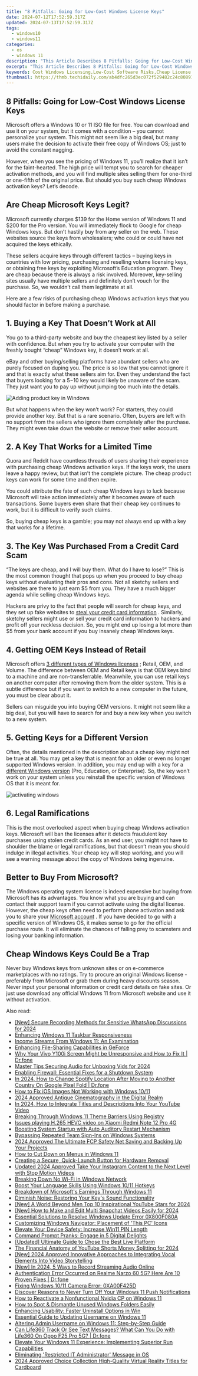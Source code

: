 ```yaml
---
title: "8 Pitfalls: Going for Low-Cost Windows License Keys"
date: 2024-07-12T17:52:59.317Z
updated: 2024-07-13T17:52:59.317Z
tags:
  - windows10
  - windows11
categories:
  - os
  - windows 11
description: "This Article Describes 8 Pitfalls: Going for Low-Cost Windows License Keys"
excerpt: "This Article Describes 8 Pitfalls: Going for Low-Cost Windows License Keys"
keywords: Cost Windows Licensing,Low-Cost Software Risks,Cheap License Pitfalls,Inexpensive Key Issues,Affordable Win Access,Budget License Drawbacks,Economical Win Purchase
thumbnail: https://thmb.techidaily.com/ab4dfc265d3ec072f529482c24c8089138367c7bb9b170bcd6c98cca628f2064.jpg
---
```


## 8 Pitfalls: Going for Low-Cost Windows License Keys

 Microsoft offers a Windows 10 or 11 ISO file for free. You can download and use it on your system, but it comes with a condition – you cannot personalize your system. This might not seem like a big deal, but many users make the decision to activate their free copy of Windows OS; just to avoid the constant nagging.

 However, when you see the pricing of Windows 11, you’ll realize that it isn’t for the faint-hearted. The high price will tempt you to search for cheaper activation methods, and you will find multiple sites selling them for one-third or one-fifth of the original price. But should you buy such cheap Windows activation keys? Let’s decode.

## Are Cheap Microsoft Keys Legit?

 Microsoft currently charges $139 for the Home version of Windows 11 and $200 for the Pro version. You will immediately flock to Google for cheap Windows keys. But don’t hastily buy from any seller on the web. These websites source the keys from wholesalers; who could or could have not acquired the keys ethically.

 These sellers acquire keys through different tactics – buying keys in countries with low pricing, purchasing and reselling volume licensing keys, or obtaining free keys by exploiting Microsoft’s Education program. They are cheap because there is always a risk involved. Moreover, key-selling sites usually have multiple sellers and definitely don’t vouch for the purchase. So, we wouldn’t call them legitimate at all.

 Here are a few risks of purchasing cheap Windows activation keys that you should factor in before making a purchase.

## 1\. Buying a Key That Doesn’t Work at All

 You go to a third-party website and buy the cheapest key listed by a seller with confidence. But when you try to activate your computer with the freshly bought “cheap” Windows key, it doesn’t work at all.

 eBay and other buying/selling platforms have abundant sellers who are purely focused on duping you. The price is so low that you cannot ignore it and that is exactly what these sellers aim for. Even they understand the fact that buyers looking for a $5-$10 key would likely be unaware of the scam. They just want you to pay up without jumping too much into the details.

![Adding product key in Windows](https://static1.makeuseofimages.com/wordpress/wp-content/uploads/2022/12/windows-product-keys.JPG)

 But what happens when the key won’t work? For starters, they could provide another key. But that is a rare scenario. Often, buyers are left with no support from the sellers who ignore them completely after the purchase. They might even take down the website or remove their seller account.

## 2\. A Key That Works for a Limited Time

 Quora and Reddit have countless threads of users sharing their experience with purchasing cheap Windows activation keys. If the keys work, the users leave a happy review, but that isn’t the complete picture. The cheap product keys can work for some time and then expire.

 You could attribute the fate of such cheap Windows keys to luck because Microsoft will take action immediately after it becomes aware of such transactions. Some buyers even share that their cheap key continues to work, but it is difficult to verify such claims.

 So, buying cheap keys is a gamble; you may not always end up with a key that works for a lifetime.

## 3\. The Key Was Purchased From a Credit Card Scam

 “The keys are cheap, and I will buy them. What do I have to lose?” This is the most common thought that pops up when you proceed to buy cheap keys without evaluating their pros and cons. Not all sketchy sellers and websites are there to just earn $5 from you. They have a much bigger agenda while selling cheap Windows keys.

 Hackers are privy to the fact that people will search for cheap keys, and they set up fake websites to [steal your credit card information](https://www.makeuseof.com/tag/credit-card-fraud-works-stay-safe/) . Similarly, sketchy sellers might use or sell your credit card information to hackers and profit off your reckless decision. So, you might end up losing a lot more than $5 from your bank account if you buy insanely cheap Windows keys.

## 4\. Getting OEM Keys Instead of Retail

 Microsoft offers [3 different types of Windows licenses](https://www.makeuseof.com/what-are-the-3-types-of-windows-licensing/) ; Retail, OEM, and Volume. The difference between OEM and Retail keys is that OEM keys bind to a machine and are non-transferrable. Meanwhile, you can use retail keys on another computer after removing them from the older system. This is a subtle difference but if you want to switch to a new computer in the future, you must be clear about it.

 Sellers can misguide you into buying OEM versions. It might not seem like a big deal, but you will have to search for and buy a new key when you switch to a new system.

## 5\. Getting Keys for a Different Version

 Often, the details mentioned in the description about a cheap key might not be true at all. You may get a key that is meant for an older or even no longer supported Windows version. In addition, you may end up with a key for a [different Windows version](https://www.makeuseof.com/windows-11-home-vs-pro-which-is-best-for-you/) (Pro, Education, or Enterprise). So, the key won’t work on your system unless you reinstall the specific version of Windows OS that it is meant for.

![activating windows](https://static1.makeuseofimages.com/wordpress/wp-content/uploads/2022/03/activating-your-windows-license-key.png)

## 6\. Legal Ramifications

 This is the most overlooked aspect when buying cheap Windows activation keys. Microsoft will ban the licenses after it detects fraudulent key purchases using stolen credit cards. As an end user, you might not have to shoulder the blame or legal ramifications, but that doesn’t mean you should indulge in illegal activities. Your cheap key will stop working, and you will see a warning message about the copy of Windows being ingenuine.

## Better to Buy From Microsoft?

 The Windows operating system license is indeed expensive but buying from Microsoft has its advantages. You know what you are buying and can contact their support team if you cannot activate using the digital license. However, the cheap keys often need to perform phone activation and ask you to share your [Microsoft account](https://www.makeuseof.com/tag/create-a-microsoft-account-on-windows-10-using-gmail-or-yahoo/) . If you have decided to go with a specific version of Windows OS, it makes sense to go for the official purchase route. It will eliminate the chances of falling prey to scamsters and losing your banking information.

## Cheap Windows Keys Could Be a Trap

 Never buy Windows keys from unknown sites or on e-commerce marketplaces with no ratings. Try to procure an original Windows license - preferably from Microsoft or grab them during heavy discounts season. Never input your personal information or credit card details on fake sites. Or just use download any official Windows 11 from Microsoft website and use it without activation.


<ins class="adsbygoogle"
     style="display:block"
     data-ad-format="autorelaxed"
     data-ad-client="ca-pub-7571918770474297"
     data-ad-slot="1223367746"></ins>



<ins class="adsbygoogle"
     style="display:block"
     data-ad-client="ca-pub-7571918770474297"
     data-ad-slot="8358498916"
     data-ad-format="auto"
     data-full-width-responsive="true"></ins>



<span class="atpl-alsoreadstyle">Also read:</span>
<div><ul>
<li><a href="https://on-screen-recording.techidaily.com/new-secure-recording-methods-for-sensitive-whatsapp-discussions-for-2024/"><u>[New] Secure Recording Methods for Sensitive WhatsApp Discussions for 2024</u></a></li>
<li><a href="https://win11-tips.techidaily.com/enhancing-windows-11-taskbar-responsiveness/"><u>Enhancing Windows 11 Taskbar Responsiveness</u></a></li>
<li><a href="https://win11-tips.techidaily.com/income-streams-from-windows-11-an-examination/"><u>Income Streams From Windows 11: An Examination</u></a></li>
<li><a href="https://win11-tips.techidaily.com/enhancing-file-sharing-capabilities-in-geforce/"><u>Enhancing File-Sharing Capabilities in GeForce</u></a></li>
<li><a href="https://howto.techidaily.com/why-your-vivo-y100i-screen-might-be-unresponsive-and-how-to-fix-it-drfone-by-drfone-fix-android-problems-fix-android-problems/"><u>Why Your Vivo Y100i Screen Might be Unresponsive and How to Fix It | Dr.fone</u></a></li>
<li><a href="https://extra-approaches.techidaily.com/master-tips-securing-audio-for-unboxing-vids-for-2024/"><u>Master Tips  Securing Audio for Unboxing Vids for 2024</u></a></li>
<li><a href="https://win11-tips.techidaily.com/enabling-firewall-essential-fixes-for-a-shutdown-system/"><u>Enabling Firewall: Essential Fixes for a Shutdown System</u></a></li>
<li><a href="https://review-topics.techidaily.com/in-2024-how-to-change-spotify-location-after-moving-to-another-country-on-google-pixel-fold-drfone-by-drfone-virtual-android/"><u>In 2024, How to Change Spotify Location After Moving to Another Country On Google Pixel Fold | Dr.fone</u></a></li>
<li><a href="https://win11-tips.techidaily.com/how-to-fix-ios-images-not-working-with-windows-1011/"><u>How to Fix iOS Images Not Working with Windows 10/11</u></a></li>
<li><a href="https://youtube-clips.techidaily.com/2024-approved-antique-cinematography-in-the-digital-realm/"><u>2024 Approved  Antique Cinematography in the Digital Realm</u></a></li>
<li><a href="https://youtube-help.techidaily.com/in-2024-how-to-integrate-titles-and-descriptions-into-your-youtube-video/"><u>In 2024, How to Integrate Titles and Descriptions Into Your YouTube Video</u></a></li>
<li><a href="https://win11-tips.techidaily.com/breaking-through-windows-11-theme-barriers-using-registry/"><u>Breaking Through Windows 11 Theme Barriers Using Registry</u></a></li>
<li><a href="https://review-topics.techidaily.com/issues-playing-h-265-hevc-video-on-xiaomi-redmi-note-12-pro-4g-by-aiseesoft-video-converter-play-hevc-video-on-android/"><u>Issues playing H.265 HEVC video on Xiaomi Redmi Note 12 Pro 4G</u></a></li>
<li><a href="https://win11-tips.techidaily.com/boosting-system-startup-with-auto-auditory-restart-mechanism/"><u>Boosting System Startup with Auto Auditory Restart Mechanism</u></a></li>
<li><a href="https://win11-tips.techidaily.com/bypassing-repeated-team-sign-ins-on-windows-systems/"><u>Bypassing Repeated Team Sign-Ins on Windows Systems</u></a></li>
<li><a href="https://video-ai-editor.techidaily.com/2024-approved-the-ultimate-fcp-safety-net-saving-and-backing-up-your-projects/"><u>2024 Approved The Ultimate FCP Safety Net Saving and Backing Up Your Projects</u></a></li>
<li><a href="https://win11-tips.techidaily.com/how-to-cut-down-on-menus-in-windows-11/"><u>How to Cut Down on Menus in Windows 11</u></a></li>
<li><a href="https://win11-tips.techidaily.com/creating-a-secure-quick-launch-button-for-hardware-removal/"><u>Creating a Secure, Quick-Launch Button for Hardware Removal</u></a></li>
<li><a href="https://ai-driven-video-production.techidaily.com/updated-2024-approved-take-your-instagram-content-to-the-next-level-with-stop-motion-videos/"><u>Updated 2024 Approved Take Your Instagram Content to the Next Level with Stop Motion Videos</u></a></li>
<li><a href="https://win11-tips.techidaily.com/breaking-down-no-wi-fi-in-windows-network/"><u>Breaking Down No Wi-Fi in Windows Network</u></a></li>
<li><a href="https://win11-tips.techidaily.com/boost-your-language-skills-using-windows-1011-hotkeys/"><u>Boost Your Language Skills Using Windows 10/11 Hotkeys</u></a></li>
<li><a href="https://win11-tips.techidaily.com/breakdown-of-microsofts-earnings-through-windows-11/"><u>Breakdown of Microsoft's Earnings Through Windows 11</u></a></li>
<li><a href="https://win11-tips.techidaily.com/diminish-noise-restoring-your-keys-sound-functionality/"><u>Diminish Noise: Restoring Your Key's Sound Functionality</u></a></li>
<li><a href="https://youtube-tips.techidaily.com/-world-beyond-men-top-10-inspirational-youtube-stars-for-2024/"><u>[New] A World Beyond Men  Top 10 Inspirational YouTube Stars for 2024</u></a></li>
<li><a href="https://snapchat-videos.techidaily.com/new-how-to-make-and-edit-multi-snapchat-videos-easily-for-2024/"><u>[New] How to Make and Edit Multi Snapchat Videos Easily for 2024</u></a></li>
<li><a href="https://win11-tips.techidaily.com/essential-solutions-to-resolve-windows-update-error-0x800f080a/"><u>Essential Solutions to Resolve Windows Update Error 0X800F080A</u></a></li>
<li><a href="https://win11-tips.techidaily.com/customizing-windows-navigator-placement-of-this-pc-icons/"><u>Customizing Windows Navigator: Placement of 'This PC' Icons</u></a></li>
<li><a href="https://win11-tips.techidaily.com/elevate-your-device-safety-increase-win11-pin-length/"><u>Elevate Your Device Safety: Increase Win11 PIN Length</u></a></li>
<li><a href="https://win11-tips.techidaily.com/command-prompt-pranks-engage-in-5-digital-delights/"><u>Command Prompt Pranks: Engage in 5 Digital Delights</u></a></li>
<li><a href="https://some-approaches.techidaily.com/updated-ultimate-guide-to-chose-the-best-live-platform/"><u>[Updated] Ultimate Guide to Chose the Best Live Platform</u></a></li>
<li><a href="https://youtube-webster.techidaily.com/inancial-anatomy-of-youtube-shorts-money-splitting-for-2024/"><u>The Financial Anatomy of YouTube Shorts Money Splitting for 2024</u></a></li>
<li><a href="https://screen-recording.techidaily.com/new-2024-approved-innovative-approaches-to-integrating-vocal-elements-into-video-storytelling/"><u>[New] 2024 Approved  Innovative Approaches to Integrating Vocal Elements Into Video Storytelling</u></a></li>
<li><a href="https://screen-activity-recording.techidaily.com/new-in-2024-5-ways-to-record-streaming-audio-online/"><u>[New] In 2024, 5 Ways to Record Streaming Audio Online</u></a></li>
<li><a href="https://howto.techidaily.com/authentication-error-occurred-on-realme-narzo-60-5g-here-are-10-proven-fixes-drfone-by-drfone-fix-android-problems-fix-android-problems/"><u>Authentication Error Occurred on Realme Narzo 60 5G? Here Are 10 Proven Fixes | Dr.fone</u></a></li>
<li><a href="https://win11-tips.techidaily.com/fixing-windows-1011-camera-error-0xa00f425d/"><u>Fixing Windows 10/11 Camera Error: 0XA00F425D</u></a></li>
<li><a href="https://win11-tips.techidaily.com/discover-reasons-to-never-turn-off-your-windows-11-push-notifications/"><u>Discover Reasons to Never Turn Off Your Windows 11 Push Notifications</u></a></li>
<li><a href="https://win11-tips.techidaily.com/how-to-reactivate-a-nonfunctional-nvidia-cp-on-windows-11/"><u>How to Reactivate a Nonfunctional Nvidia CP on Windows 11</u></a></li>
<li><a href="https://win11-tips.techidaily.com/how-to-spot-and-dismantle-unused-windows-folders-easily/"><u>How to Spot & Dismantle Unused Windows Folders Easily</u></a></li>
<li><a href="https://win11-tips.techidaily.com/enhancing-usability-faster-uninstall-options-in-win/"><u>Enhancing Usability: Faster Uninstall Options in Win</u></a></li>
<li><a href="https://win11-tips.techidaily.com/essential-guide-to-updating-username-on-windows-11/"><u>Essential Guide to Updating Username on Windows 11</u></a></li>
<li><a href="https://win11-tips.techidaily.com/altering-admin-username-on-windows-11-step-by-step-guide/"><u>Altering Admin Username on Windows 11: Step-by-Step Guide</u></a></li>
<li><a href="https://fake-location.techidaily.com/can-life360-track-or-see-text-messages-what-can-you-do-with-life360-on-oppo-f25-pro-5g-drfone-by-drfone-virtual-android/"><u>Can Life360 Track Or See Text Messages? What Can You Do with Life360 On Oppo F25 Pro 5G? | Dr.fone</u></a></li>
<li><a href="https://win11-tips.techidaily.com/elevate-your-windows-11-experience-implementing-superior-run-capabilities/"><u>Elevate Your Windows 11 Experience: Implementing Superior Run Capabilities</u></a></li>
<li><a href="https://win11-tips.techidaily.com/eliminating-restricted-it-administrator-message-in-os/"><u>Eliminating 'Restricted IT Administrator' Message in OS</u></a></li>
<li><a href="https://fox-boxes.techidaily.com/2024-approved-choice-collection-high-quality-virtual-reality-titles-for-cardboard/"><u>2024 Approved  Choice Collection  High-Quality Virtual Reality Titles for Cardboard</u></a></li>
</ul></div>
